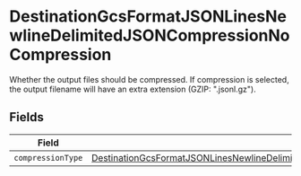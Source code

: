 # DestinationGcsFormatJSONLinesNewlineDelimitedJSONCompressionNoCompression

Whether the output files should be compressed. If compression is selected, the output filename will have an extra extension (GZIP: ".jsonl.gz").


## Fields

| Field                                                                                                                                                                                                       | Type                                                                                                                                                                                                        | Required                                                                                                                                                                                                    | Description                                                                                                                                                                                                 |
| ----------------------------------------------------------------------------------------------------------------------------------------------------------------------------------------------------------- | ----------------------------------------------------------------------------------------------------------------------------------------------------------------------------------------------------------- | ----------------------------------------------------------------------------------------------------------------------------------------------------------------------------------------------------------- | ----------------------------------------------------------------------------------------------------------------------------------------------------------------------------------------------------------- |
| `compressionType`                                                                                                                                                                                           | [DestinationGcsFormatJSONLinesNewlineDelimitedJSONCompressionNoCompressionCompressionType](../../models/shared/DestinationGcsFormatJSONLinesNewlineDelimitedJSONCompressionNoCompressionCompressionType.md) | :heavy_minus_sign:                                                                                                                                                                                          | N/A                                                                                                                                                                                                         |